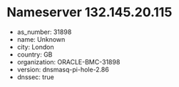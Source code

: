 # Nameserver 132.145.20.115

* as_number: 31898
* name: Unknown
* city: London
* country: GB
* organization: ORACLE-BMC-31898
* version: dnsmasq-pi-hole-2.86
* dnssec: true
